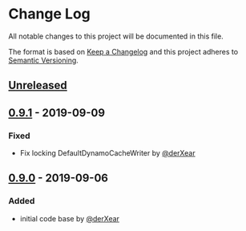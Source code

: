 # Change Log
All notable changes to this project will be documented in this file.

The format is based on [Keep a Changelog](http://keepachangelog.com/)
and this project adheres to [Semantic Versioning](http://semver.org/).

## [Unreleased]

## [0.9.1] - 2019-09-09
### Fixed 
- Fix locking DefaultDynamoCacheWriter by [@derXear](https://github.com/derXear)

## [0.9.0] - 2019-09-06
### Added 
- initial code base by [@derXear](https://github.com/derXear)

[Unreleased]: https://github.com/bad-opensource/spring-cache-dynamodb/compare/v0.9.1...HEAD
[0.9.1]: https://github.com/bad-opensource/spring-cache-dynamodb/releases/tag/v0.9.0...v0.9.1
[0.9.0]: https://github.com/bad-opensource/spring-cache-dynamodb/releases/tag/v0.9.0